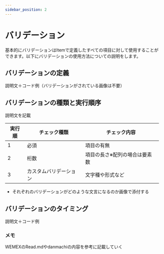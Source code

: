```yaml
---
sidebar_position: 2
---
```


# バリデーション
基本的にバリデーションはItemで定義したすべての項目に対して使用することができます。以下にバリデーションの使用方法についての説明をします。

## バリデーションの定義
説明文＋コード例（バリデーションがされている画像は不要）

## バリデーションの種類と実行順序
説明文を記載

| 実行順 | チェック種類           | チェック内容                  |
| ------ | ---------------------- | ----------------------------- |
| 1      | 必須                   | 項目の有無                    |
| 2      | 桁数                   | 項目の長さ※配列の場合は要素数 |
| 3      | カスタムバリデーション | 文字種や形式など              |

- それぞれのバリデーションがどのような文言になるのか画像で添付する

## バリデーションのタイミング
説明文＋コード例


### メモ
WEMEXのRead.mdやdanmachiの内容を参考に記載していく